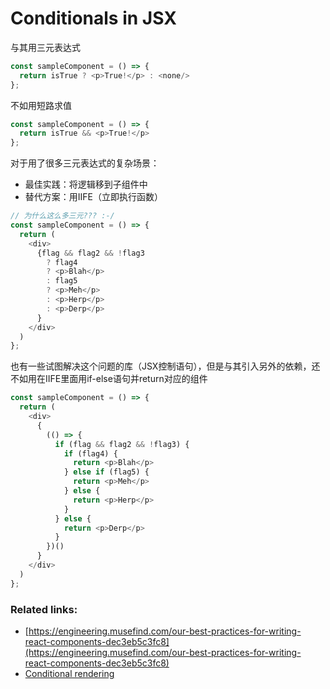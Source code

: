 # Conditionals in JSX

与其用三元表达式

```javascript
const sampleComponent = () => {
  return isTrue ? <p>True!</p> : <none/>
};
```

不如用短路求值

```javascript
const sampleComponent = () => {
  return isTrue && <p>True!</p>
};
```

对于用了很多三元表达式的复杂场景：

* 最佳实践：将逻辑移到子组件中
* 替代方案：用IIFE（立即执行函数）

```javascript
// 为什么这么多三元??? :-/
const sampleComponent = () => {
  return (
    <div>
      {flag && flag2 && !flag3
        ? flag4
        ? <p>Blah</p>
        : flag5
        ? <p>Meh</p>
        : <p>Herp</p>
        : <p>Derp</p>
      }
    </div>
  )
};
```

也有一些试图解决这个问题的库（JSX控制语句），但是与其引入另外的依赖，还不如用在IIFE里面用if-else语句并return对应的组件

```javascript
const sampleComponent = () => {
  return (
    <div>
      {
        (() => {
          if (flag && flag2 && !flag3) {
            if (flag4) {
              return <p>Blah</p>
            } else if (flag5) {
              return <p>Meh</p>
            } else {
              return <p>Herp</p>
            }
          } else {
            return <p>Derp</p>
          }
        })()
      }
    </div>
  )
};
```

### Related links:

* [https://engineering.musefind.com/our-best-practices-for-writing-react-components-dec3eb5c3fc8](https://engineering.musefind.com/our-best-practices-for-writing-react-components-dec3eb5c3fc8)
* [Conditional rendering](https://facebook.github.io/react/docs/conditional-rendering.html)




